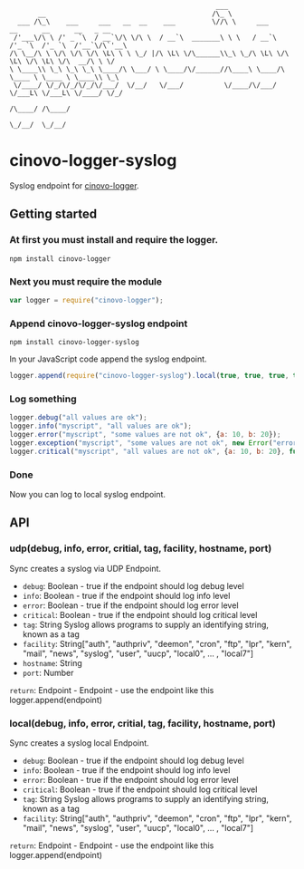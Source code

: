 `````
                                                   ___
       __                                         /\_ \
  ___ /\_\    ___     ___   __  __    ___         \//\ \     ___      __      __      __   _ __
 /'___\/\ \ /' _ `\  / __`\/\ \/\ \  / __`\  _______\ \ \   / __`\  /'_ `\  /'_ `\  /'__`\/\`'__\
/\ \__/\ \ \/\ \/\ \/\ \L\ \ \ \_/ |/\ \L\ \/\______\\_\ \_/\ \L\ \/\ \L\ \/\ \L\ \/\  __/\ \ \/
\ \____\\ \_\ \_\ \_\ \____/\ \___/ \ \____/\/______//\____\ \____/\ \____ \ \____ \ \____\\ \_\
 \/____/ \/_/\/_/\/_/\/___/  \/__/   \/___/          \/____/\/___/  \/___L\ \/___L\ \/____/ \/_/
                                                                      /\____/ /\____/
                                                                      \_/__/  \_/__/
`````

# cinovo-logger-syslog

Syslog endpoint for [cinovo-logger](https://github.com/cinovo/node-logger).

## Getting started

### At first you must install and require the logger.

    npm install cinovo-logger

### Next you must require the module

`````javascript
var logger = require("cinovo-logger");
`````

### Append cinovo-logger-syslog endpoint

	npm install cinovo-logger-syslog

In your JavaScript code append the syslog endpoint.

`````javascript
logger.append(require("cinovo-logger-syslog").local(true, true, true, true, "test", "local0"));
`````

### Log something

`````javascript
logger.debug("all values are ok");
logger.info("myscript", "all values are ok");
logger.error("myscript", "some values are not ok", {a: 10, b: 20});
logger.exception("myscript", "some values are not ok", new Error("error"));
logger.critical("myscript", "all values are not ok", {a: 10, b: 20}, function(err) { ... });
`````

### Done

Now you can log to local syslog endpoint.

## API

### udp(debug, info, error, critial, tag, facility, hostname, port)

Sync creates a syslog via UDP Endpoint.

* `debug`: Boolean - true if the endpoint should log debug level
* `info`: Boolean - true if the endpoint should log info level
* `error`: Boolean - true if the endpoint should log error level
* `critical`: Boolean - true if the endpoint should log critical level
* `tag`: String Syslog allows programs to supply an identifying string, known as a tag
* `facility`: String["auth", "authpriv", "deemon", "cron", "ftp", "lpr", "kern", "mail", "news", "syslog", "user", "uucp", "local0", ... , "local7"]
* `hostname`: String
* `port`: Number

`return`: Endpoint - Endpoint - use the endpoint like this logger.append(endpoint)

### local(debug, info, error, critial, tag, facility, hostname, port)

Sync creates a syslog local Endpoint.

* `debug`: Boolean - true if the endpoint should log debug level
* `info`: Boolean - true if the endpoint should log info level
* `error`: Boolean - true if the endpoint should log error level
* `critical`: Boolean - true if the endpoint should log critical level
* `tag`: String Syslog allows programs to supply an identifying string, known as a tag
* `facility`: String["auth", "authpriv", "deemon", "cron", "ftp", "lpr", "kern", "mail", "news", "syslog", "user", "uucp", "local0", ... , "local7"]

`return`: Endpoint - Endpoint - use the endpoint like this logger.append(endpoint)

